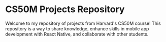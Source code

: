 # CS50M Projects Repository
Welcome to my repository of projects from Harvard's CS50M course! This repository is a way to share knowledge, enhance skills in mobile app development with React Native, and collaborate with other students.
